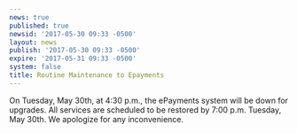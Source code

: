 ```yaml
---
news: true
published: true
newsid: '2017-05-30 09:33 -0500'
layout: news
publish: '2017-05-30 09:33 -0500'
expire: '2017-05-31 09:33 -0500'
system: false
title: Routine Maintenance to Epayments
---
```

On Tuesday, May 30th, at 4:30 p.m., the ePayments system will be down for upgrades.  All services are scheduled to be restored by 7:00 p.m. Tuesday, May 30th.  We apologize for any inconvenience.